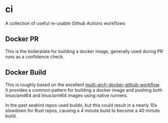 # ci

A collection of useful re-usable Github Actions workflows

## Docker PR

This is the boilerplate for building a docker image, generally used during PR
runs as a confidence check.

## Docker Build

This is roughly based on the excellent [multi-arch-docker-github-workflow]. It
provides a common pattern for building a docker image and pushing both
linux/amd64 and linux/arm64 images using native runners.

In the past seabird repos used buildx, but this could result in a nearly 10x
slowdown for Rust repos, causing a 4 minute build to become a 40 minute build.

[multi-arch-docker-github-workflow]: https://github.com/sredevopsorg/multi-arch-docker-github-workflow/tree/main
